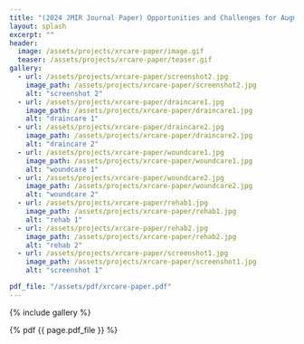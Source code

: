 ```yaml
---
title: "(2024 JMIR Journal Paper) Opportunities and Challenges for Augmented Reality in Family Caregiving: Qualitative Video Elicitation Study"
layout: splash
excerpt: ""
header:
  image: /assets/projects/xrcare-paper/image.gif
  teaser: /assets/projects/xrcare-paper/teaser.gif
gallery:
  - url: /assets/projects/xrcare-paper/screenshot2.jpg
    image_path: /assets/projects/xrcare-paper/screenshot2.jpg
    alt: "screenshot 2"
  - url: /assets/projects/xrcare-paper/draincare1.jpg
    image_path: /assets/projects/xrcare-paper/draincare1.jpg
    alt: "draincare 1"
  - url: /assets/projects/xrcare-paper/draincare2.jpg
    image_path: /assets/projects/xrcare-paper/draincare2.jpg
    alt: "draincare 2"
  - url: /assets/projects/xrcare-paper/woundcare1.jpg
    image_path: /assets/projects/xrcare-paper/woundcare1.jpg
    alt: "woundcare 1"
  - url: /assets/projects/xrcare-paper/woundcare2.jpg
    image_path: /assets/projects/xrcare-paper/woundcare2.jpg
    alt: "woundcare 2"
  - url: /assets/projects/xrcare-paper/rehab1.jpg
    image_path: /assets/projects/xrcare-paper/rehab1.jpg
    alt: "rehab 1"
  - url: /assets/projects/xrcare-paper/rehab2.jpg
    image_path: /assets/projects/xrcare-paper/rehab2.jpg
    alt: "rehab 2"
  - url: /assets/projects/xrcare-paper/screenshot1.jpg
    image_path: /assets/projects/xrcare-paper/screenshot1.jpg
    alt: "screenshot 1"

pdf_file: "/assets/pdf/xrcare-paper.pdf"
---
```


{% include gallery %}

{% pdf {{ page.pdf_file }} %}

